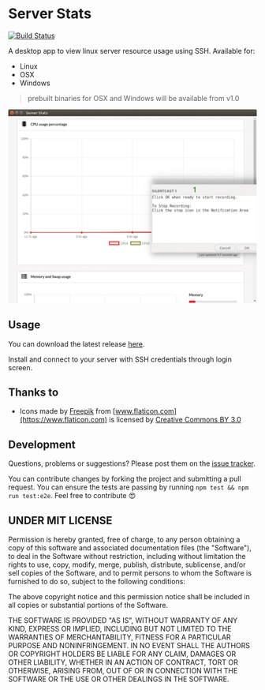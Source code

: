 Server Stats
========
[![Build Status](https://travis-ci.org/amalfra/server-stats.svg?branch=master)](https://travis-ci.org/amalfra/server-stats)

A desktop app to view linux server resource usage using SSH. Available for:
* Linux
* OSX
* Windows
> prebuilt binaries for OSX and Windows will be available from v1.0

![demo](https://raw.githubusercontent.com/amalfra/server-stats/master/.images/demo.gif)

## Usage
You can download the latest release [here](https://github.com/amalfra/server-stats/releases).

Install and connect to your server with SSH credentials through login screen.

## Thanks to
* Icons made by [Freepik](http://www.freepik.com) from [www.flaticon.com](https://www.flaticon.com) is licensed by [Creative Commons BY 3.0](http://creativecommons.org/licenses/by/3.0/)

## Development

Questions, problems or suggestions? Please post them on the [issue tracker](https://github.com/amalfra/server-stats/issues).

You can contribute changes by forking the project and submitting a pull request. You can ensure the tests are passing by running ```npm test && npm run test:e2e```. Feel free to contribute :heart_eyes:

## UNDER MIT LICENSE

Permission is hereby granted, free of charge, to any person obtaining a copy of this software and associated documentation files (the "Software"), to deal in the Software without restriction, including without limitation the rights to use, copy, modify, merge, publish, distribute, sublicense, and/or sell copies of the Software, and to permit persons to whom the Software is furnished to do so, subject to the following conditions:

The above copyright notice and this permission notice shall be included in all copies or substantial portions of the Software.

THE SOFTWARE IS PROVIDED "AS IS", WITHOUT WARRANTY OF ANY KIND, EXPRESS OR IMPLIED, INCLUDING BUT NOT LIMITED TO THE WARRANTIES OF MERCHANTABILITY, FITNESS FOR A PARTICULAR PURPOSE AND NONINFRINGEMENT. IN NO EVENT SHALL THE AUTHORS OR COPYRIGHT HOLDERS BE LIABLE FOR ANY CLAIM, DAMAGES OR OTHER LIABILITY, WHETHER IN AN ACTION OF CONTRACT, TORT OR OTHERWISE, ARISING FROM, OUT OF OR IN CONNECTION WITH THE SOFTWARE OR THE USE OR OTHER DEALINGS IN THE SOFTWARE.